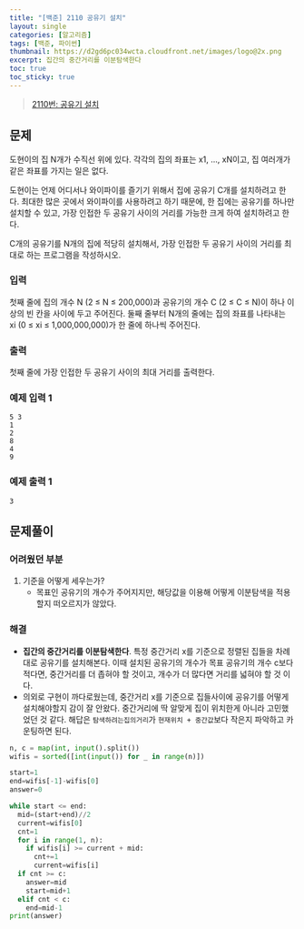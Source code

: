 ```yaml
---
title: "[백준] 2110 공유기 설치"
layout: single
categories: [알고리즘]
tags: [백준, 파이썬]
thumbnail: https://d2gd6pc034wcta.cloudfront.net/images/logo@2x.png
excerpt: 집간의 중간거리를 이분탐색한다
toc: true
toc_sticky: true
---
```


> [2110번: 공유기 설치](https://www.acmicpc.net/problem/2110)
>

## 문제

도현이의 집 N개가 수직선 위에 있다. 각각의 집의 좌표는 x1, ..., xN이고, 집 여러개가 같은 좌표를 가지는 일은 없다.

도현이는 언제 어디서나 와이파이를 즐기기 위해서 집에 공유기 C개를 설치하려고 한다. 최대한 많은 곳에서 와이파이를 사용하려고 하기 때문에, 한 집에는 공유기를 하나만 설치할 수 있고, 가장 인접한 두 공유기 사이의 거리를 가능한 크게 하여 설치하려고 한다.

C개의 공유기를 N개의 집에 적당히 설치해서, 가장 인접한 두 공유기 사이의 거리를 최대로 하는 프로그램을 작성하시오.

### 입력

첫째 줄에 집의 개수 N (2 ≤ N ≤ 200,000)과 공유기의 개수 C (2 ≤ C ≤ N)이 하나 이상의 빈 칸을 사이에 두고 주어진다. 둘째 줄부터 N개의 줄에는 집의 좌표를 나타내는 xi (0 ≤ xi ≤ 1,000,000,000)가 한 줄에 하나씩 주어진다.

### 출력

첫째 줄에 가장 인접한 두 공유기 사이의 최대 거리를 출력한다.

### 예제 입력 1

```
5 3
1
2
8
4
9
```

### 예제 출력 1

```
3
```

## 문제풀이

### 어려웠던 부분

1. 기준을 어떻게 세우는가?
    - 목표인 공유기의 개수가 주어지지만, 해당값을 이용해 어떻게 이분탐색을 적용할지 떠오르지가 않았다.

### 해결

- **집간의 중간거리를 이분탐색한다**. 특정 중간거리 x를 기준으로 정렬된 집들을 차례대로 공유기를 설치해본다. 이때 설치된 공유기의 개수가 목표 공유기의 개수 c보다 적다면, 중간거리를 더 좁혀야 할 것이고, 개수가 더 많다면 거리를 넓혀야 할 것 이다.
- 의외로 구현이 까다로웠는데, 중간거리 x를 기준으로 집들사이에 공유기를 어떻게 설치해야할지 감이 잘 안왔다. 중간거리에 딱 알맞게 집이 위치한게 아니라 고민했었던 것 같다. 해답은 `탐색하려는집의거리`가 `현재위치 + 중간값`보다 작은지 파악하고 카운팅하면 된다.

```python
n, c = map(int, input().split())
wifis = sorted([int(input()) for _ in range(n)])

start=1
end=wifis[-1]-wifis[0]
answer=0

while start <= end:
  mid=(start+end)//2
  current=wifis[0]
  cnt=1
  for i in range(1, n):
    if wifis[i] >= current + mid:
      cnt+=1
      current=wifis[i]
  if cnt >= c:
    answer=mid
    start=mid+1
  elif cnt < c:
    end=mid-1
print(answer)
```